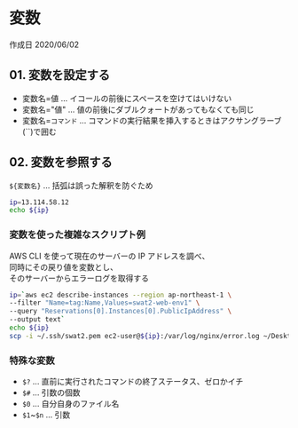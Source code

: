 # 変数

作成日 2020/06/02

## 01. 変数を設定する

- 変数名=値 ... イコールの前後にスペースを空けてはいけない
- 変数名="値" ... 値の前後にダブルクォートがあってもなくても同じ
- 変数名=`コマンド` ... コマンドの実行結果を挿入するときはアクサングラーブ(``)で囲む

## 02. 変数を参照する

`${変数名}` ... 括弧は誤った解釈を防ぐため

```bash
ip=13.114.58.12
echo ${ip}
```

### 変数を使った複雑なスクリプト例

AWS CLI を使って現在のサーバーの IP アドレスを調べ、\
同時にその戻り値を変数とし、\
そのサーバーからエラーログを取得する

```bash
ip=`aws ec2 describe-instances --region ap-northeast-1 \
--filter "Name=tag:Name,Values=swat2-web-env1" \
--query "Reservations[0].Instances[0].PublicIpAddress" \
--output text`
echo ${ip}
scp -i ~/.ssh/swat2.pem ec2-user@${ip}:/var/log/nginx/error.log ~/Desktop
```

### 特殊な変数

- `$?` ... 直前に実行されたコマンドの終了ステータス、ゼロかイチ
- `$#` ... 引数の個数
- `$0` ... 自分自身のファイル名
- `$1`~`$n` ... 引数
